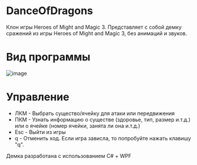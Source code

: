 # DanceOfDragons
Клон игры Heroes of Might and Magic 3.
Представляет с собой демку сражений из игры Heroes of Might and Magic 3, без анимаций и звуков.

# Вид программы
![image](https://github.com/user-attachments/assets/3d6233ea-2f50-471c-a3e8-7f5b3ff04a30)


# Управление
* ЛКМ - Выбрать существо/ячейку для атаки или передвижения
* ПКМ - Узнать информацию о существе (здоровье, тип, размер и.т.д.) или о ячейке (номер ячейки, занята ли она и.т.д.)
* Esc - Выйти из игры
* q - Отменить ход.
Если игра зависла, то попробуйте нажать клавишу "q".

Демка разработана с использованием C# + WPF
